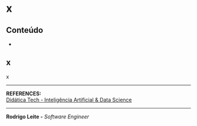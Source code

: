 # x

## Conteúdo

 - [](#01)

<div id="01"></div>

## x

x



---

**REFERENCES:**  
[Didática Tech - Inteligência Artificial & Data Science](https://didatica.tech/)  

---

**Rodrigo Leite -** *Software Engineer*
